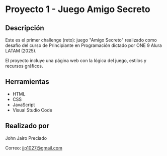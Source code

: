 # Proyecto 1 - Juego Amigo Secreto

## Descripción

Este es el primer challenge (reto): juego "Amigo Secreto" realizado como desafío del curso de Principiante en Programación dictado por ONE 9 Alura LATAM (2025).

El proyecto incluye una página web con la lógica del juego, estilos y recursos gráficos.

## Herramientas

- HTML  
- CSS  
- JavaScript  
- Visual Studio Code

## Realizado por

 
John Jairo Preciado

Correo: jjp1027@gmail.com



